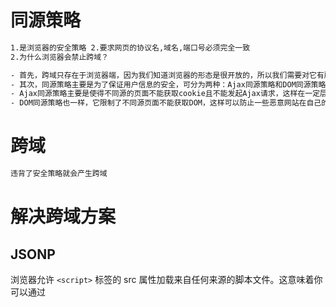 # 同源策略

```html
1.是浏览器的安全策略 2.要求网页的协议名,域名,端口号必须完全一致
2.为什么浏览器会禁止跨域？

- 首先，跨域只存在于浏览器端，因为我们知道浏览器的形态是很开放的，所以我们需要对它有所限制。
- 其次，同源策略主要是为了保证用户信息的安全，可分为两种：Ajax同源策略和DOM同源策略。
- Ajax同源策略主要是使得不同源的页面不能获取cookie且不能发起Ajax请求，这样在一定层度上防止了CSRF攻击。
- DOM同源策略也一样，它限制了不同源页面不能获取DOM，这样可以防止一些恶意网站在自己的网站中利用iframe嵌入正gui的网站并迷惑用户，以此来达到窃取用户信息。
```

# 跨域

```html
违背了安全策略就会产生跨域
```

# 解决跨域方案

## JSONP

浏览器允许 `<script>` 标签的 src 属性加载来自任何来源的脚本文件。这意味着你可以通过 <script> 标签加载一个来自不同域的 JavaScript 文件，而不会受到同源策略的限制。

```javascript
// 创建script标签 
var script = document.createElement('script'); 
script.type ='text/javascript'; 
// 设置回调函数 
function getData(data){
//数据请求回来会被触发的函数
 } 
//设置script的src属性,设置请求地址 
script.src="http://localhost:3000?callback=getData" 
//让script标签生效
document.body.appendChild(script)
```

## cors(后台设置)

- CORS跨域的原理

浏览器在每次发起请求的时候都会带上Origin字段，让浏览器与Access-Control-Allow-Origin进行对比，如果能够匹配上，那就可以正常请求数据

CORS又分为简单请求和非简单请求，非简单请求每次都会发送一个预检请求(预检请求的方式是OPTIONS方法，它会有一个Max-Age的字段，在有效时间内不会再次发送预检请求)判断访问权限是否还在有效期内

## proxy

## nginx 反向代理

正向代理隐藏了真实的客户端。
反向代理隐藏了真实的服务器

# HTTP 的请求分为两种简单请求和非简单请求

- 简单请求方法为：HEAD、GET、POST
- 除了 HEAD、GET、POST 都是非简单请求

## 简单请求

如果请求跨域，那么浏览器会放行让请求发出。浏览器会发出 cors 请求，并携带 origin。此时不管服务端返回的是什么，浏览器都会把返回拦截，并检查返回的 response 的 header 中有没有 Access-Control-Allow-Origin，这个头部信息的值通常为请求的 Origin 值，表示允许该来源的请求说明资源是共享的，可以拿到。如果 Origin 头部信息的值为"\*"（表示允许来自任何来源的请求）但这种情况下需要谨慎使用，因为它存在安全隐患。如果没有这个头信息，说明服务端没有开启资源共享，浏览器会认为这次请求失败终止这次请求，并且报错。

## 非简单请求

发出非简单 cors 请求，浏览器会做一个 http 的查询请求（预检请求）也就是 options。options 请求会按照简单请求来处理。那么为什么会做一次 options 请求呢？
检查服务器是否支持跨域请求，并且确认实际请求的安全性。预检请求的目的是为了保护客户端的安全，防止不受信任的网站利用用户的浏览器向其他网站发送恶意请求。
预检请求头中除了携带了 origin 字段还包含了两个特殊字段：

```
Access-Control-Request-Method： 告知服务器实际请求使用的HTTP方法
Access-Control-Request-Headers：告知服务器实际请求所携带的自定义首部字段
```
